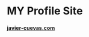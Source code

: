 # MY Profile Site
<a href="https://javier-cuevas.com/" target="_blank">
   <h4 class="text-center">javier-cuevas.com</h4>
</a>
